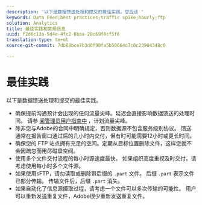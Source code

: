 ```yaml
---
description: '以下是数据馈送处理和提交的最佳实践。您应该 '
keywords: Data Feed;best practices;traffic spike;hourly;ftp
solution: Analytics
title: 最佳实践和常规信息
uuid: f2d6c13a-5d4e-4fc2-8baa-28c69f0cf5f6
translation-type: tm+mt
source-git-commit: 7db88bce7b3d0f90fa5b50664d7c0c23904348c0

---
```



# 最佳实践

以下是数据馈送处理和提交的最佳实践。

* 确保提前沟通预计会出现的任何流量尖峰。延迟会直接影响数据馈送的处理时间。 请参 [阅管理员用户指南中](/help/admin/c-traffic-management/t-traffic-schedule-spike.md) ，计划流量尖峰。
* 除非您与Adobe的合同中明确规定，否则数据源不包含服务级别协议。 馈送通常在报告窗口通过后的几小时内交付，但有时可能需要12小时或更长时间。
* 确保您的 FTP 站点拥有充足的空间。定期从目标位置删除文件，这样您就不会因疏忽而用尽磁盘空间。
* 使用多个文件交付流程的每小时源速度最快。 如果组织高度重视及时交付，请考虑使用每小时多个文件源。
* 如果使用sFTP，请勿读取或删除带后缀的 `.part` 文件。 后缀 `.part` 表示文件已部分传输。 传输文件后，后缀 `.part` 消失。
* 如果自动化了信息源摄取过程，请考虑一个文件可以多次传输的可能性。 用户可以重新发送重复文件，Adobe很少重新发送重复文件。
